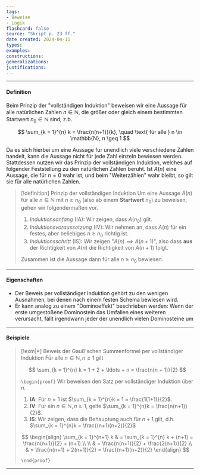 ```yaml
---
tags:
- Beweise
- Logik
flashcard: false
source: "Skript p. 23 ff."
date created: 2024-04-11
types: 
examples: 
constructions: 
generalizations: 
justifications:
---
```

***
#### Definition

Beim Prinzip der "vollständigen Induktion" beweisen wir eine Aussage für alle natürlichen Zahlen $n \in \mathbb{N}$, die größer oder gleich einem bestimmten Startwert $n_{0} \in \mathbb{N}$ sind, z.b.

$$
\sum_{k = 1}^{n} k = \frac{n(n+1)}{k}, \quad \text{ für alle } n \in \mathbb{N}, n \geq 1
$$

Da es sich hierbei um eine Aussage fur unendlich viele verschiedene Zahlen handelt, kann die Aussage nicht für jede Zahl einzeln bewiesen werden. Stattdessen nutzen wir das Prinzip der vollständigen Induktion, welches auf folgender Feststellung zu den natürlichen Zahlen beruht. Ist $A(n)$ eine Aussage, die für $n = 0$ wahr ist, und beim "Weiterzählen" wahr bleibt, so gilt sie für alle natürlichen Zahlen.

> [!definition] Prinzip der vollständigen Induktion
> Um eine Aussage $A(n)$ für alle $n \in \mathbb{N}$ mit $n \geq n_{0}$ (also ab einem **Startwert** $n_{0}$) zu beweisen, gehen wir folgendermaßen vor.
> 
> 1. *Induktionsanfang* (IA): Wir zeigen, dass $A(n_{0})$ gilt.
> 2. *Induktionsvoraussetzung* (IV): Wir nehmen an, dass $A(n)$ für ein festes, aber beliebiges $n \geq n_{0}$ richtig ist.
> 3. *Induktionsschritt* (IS): Wir zeigen "$A(n) \implies A(n+1)$", also dass **aus** der Richtigkeit von $A(n)$ die Richtigkeit von $A(n+1)$ folgt.
> 
> Zusammen ist die Aussage dann für alle $n \geq n_{0}$ bewiesen.

***
#### Eigenschaften

- Der Beweis per vollständiger Induktion gehört zu den wenigen Ausnahmen, bei denen nach einem festen Schema bewiesen wird.
- Er kann analog zu einem "Dominoeffekt" beschrieben werden: Wenn der erste umgestoßene Dominostein das Umfallen eines weiteren verursacht, fällt irgendwann jeder der unendlich vielen Dominosteine um

***
#### Beispiele

> [!exm|*] Beweis der Gauß'schen Summenformel per vollständiger Induktion 
> Für alle $n \in \mathbb{N}, n \geq 1$ gilt
> 
> $$
> \sum_{k = 1}^{n} k = 1 + 2 + \ldots + n = \frac{n(n + 1)}{2}
> $$
> 
> `\begin{proof}`
> Wir beweisen den Satz per vollständiger Induktion über $n$.
> 
> 1. **IA**: Für $n = 1$ ist $\sum_{k = 1}^{n}k = 1 = \frac{1(1+1)}{2}$.
> 2. **IV**: Für ein $n \in \mathbb{N}, n \geq 1$, gelte $\sum_{k = 1}^{n}k = \frac{n(n+1)}{2}$.
> 3. **IS**: Wir zeigen, dass die Behauptung auch für $n+1$ gilt, d.h. $\sum_{k = 1}^{n}k = \frac{(n+1)(n+2)}{2}$
>    
> $$
> \begin{align}
\sum_{k = 1}^{n+1} k &  = \sum_{k = 1}^{n} k + (n+1) = \frac{n(n+1)}{2} + (n+1) \\ \\
 & = \frac{n(n+1)}{2} + \frac{2(n+1)}{2} \\
 & = \frac{n(n+1) + 2(n+1)}{2} = \frac{(n+1)(n+2)}{2}
\end{align}
> $$
> 
> `\end{proof}`

***
